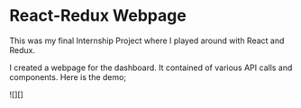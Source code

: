 # React-Redux Webpage

This was my final Internship Project where I played around with React and Redux.

I created a webpage for the dashboard. It contained of various API calls and components.
Here is the demo;

![][]
